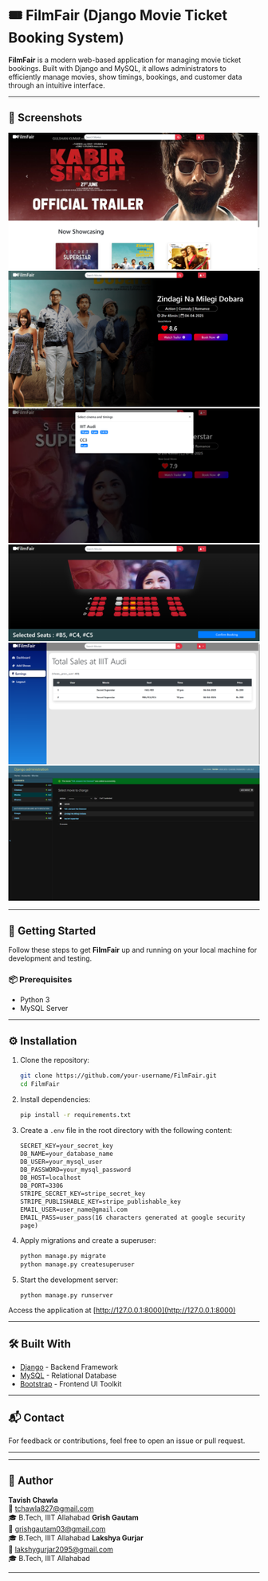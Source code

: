 # 🎟️ FilmFair (Django Movie Ticket Booking System)

**FilmFair** is a modern web-based application for managing movie ticket bookings. Built with Django and MySQL, it allows administrators to efficiently manage movies, show timings, bookings, and customer data through an intuitive interface.

---

## 📸 Screenshots

![Screenshot](screenshots/1.png)
![Screenshot](screenshots/2.png)
![Screenshot](screenshots/3.png)
![Screenshot](screenshots/4.png)
![Screenshot](screenshots/5.png)
![Screenshot](screenshots/6.png)

---

## 🚀 Getting Started

Follow these steps to get **FilmFair** up and running on your local machine for development and testing.

### 📦 Prerequisites

- Python 3
- MySQL Server

---

## ⚙️ Installation

1. Clone the repository:

   ```bash
   git clone https://github.com/your-username/FilmFair.git
   cd FilmFair
   ```

2. Install dependencies:

   ```bash
   pip install -r requirements.txt
   ```

3. Create a `.env` file in the root directory with the following content:

   ```env
   SECRET_KEY=your_secret_key
   DB_NAME=your_database_name
   DB_USER=your_mysql_user
   DB_PASSWORD=your_mysql_password
   DB_HOST=localhost
   DB_PORT=3306
   STRIPE_SECRET_KEY=stripe_secret_key
   STRIPE_PUBLISHABLE_KEY=stripe_publishable_key
   EMAIL_USER=user_name@gmail.com
   EMAIL_PASS=user_pass(16 characters generated at google security page)
   ```

4. Apply migrations and create a superuser:

   ```bash
   python manage.py migrate
   python manage.py createsuperuser
   ```

5. Start the development server:
   ```bash
   python manage.py runserver
   ```

Access the application at [http://127.0.0.1:8000](http://127.0.0.1:8000)

---

## 🛠️ Built With

- [Django](https://www.djangoproject.com/) - Backend Framework
- [MySQL](https://www.mysql.com/) - Relational Database
- [Bootstrap](https://getbootstrap.com/) - Frontend UI Toolkit

---

## 📬 Contact

For feedback or contributions, feel free to open an issue or pull request.

---

---

## 👤 Author

**Tavish Chawla**  
📧 [tchawla827@gmail.com](mailto:tchawla827@gmail.com)  
🎓 B.Tech, IIIT Allahabad
**Grish Gautam**  
📧 [grishgautam03@gmail.com](mailto:grishgautam03@gmail.com)  
🎓 B.Tech, IIIT Allahabad
**Lakshya Gurjar**  
📧 [lakshygurjar2095@gmail.com](mailto:lakshygurjar2095@gmail.com)  
🎓 B.Tech, IIIT Allahabad

---

